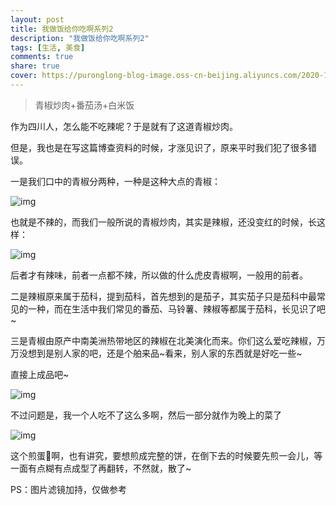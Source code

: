 ```yaml
---
layout: post
title: 我做饭给你吃啊系列2
description: "我做饭给你吃啊系列2"
tags: [生活, 美食]
comments: true
share: true
cover: https://puronglong-blog-image.oss-cn-beijing.aliyuncs.com/2020-12-26-IMG_4261.JPG
---
```


> 青椒炒肉+番茄汤+白米饭

<!-- more -->

作为四川人，怎么能不吃辣呢？于是就有了这道青椒炒肉。

但是，我也是在写这篇博查资料的时候，才涨见识了，原来平时我们犯了很多错误。

一是我们口中的青椒分两种，一种是这种大点的青椒：

![img](https://puronglong-blog-image.oss-cn-beijing.aliyuncs.com/2020-12-26-065623.jpg)

也就是不辣的，而我们一般所说的青椒炒肉，其实是辣椒，还没变红的时候，长这样：

![img](https://puronglong-blog-image.oss-cn-beijing.aliyuncs.com/2020-12-26-071157.jpg)

后者才有辣味，前者一点都不辣，所以做的什么虎皮青椒啊，一般用的前者。

二是辣椒原来属于茄科，提到茄科，首先想到的是茄子，其实茄子只是茄科中最常见的一种，而在生活中我们常见的番茄、马铃薯、辣椒等都属于茄科，长见识了吧~

三是青椒由原产中南美洲热带地区的辣椒在北美演化而来。你们这么爱吃辣椒，万万没想到是别人家的吧，还是个舶来品~看来，别人家的东西就是好吃一些~

直接上成品吧~

![img](https://puronglong-blog-image.oss-cn-beijing.aliyuncs.com/2020-12-26-IMG_4261.JPG)

不过问题是，我一个人吃不了这么多啊，然后一部分就作为晚上的菜了

![img](https://puronglong-blog-image.oss-cn-beijing.aliyuncs.com/2020-12-26-IMG_4270.JPG)

这个煎蛋🍳啊，也有讲究，要想煎成完整的饼，在倒下去的时候要先煎一会儿，等一面有点糊有点成型了再翻转，不然就，散了~

PS：图片滤镜加持，仅做参考
